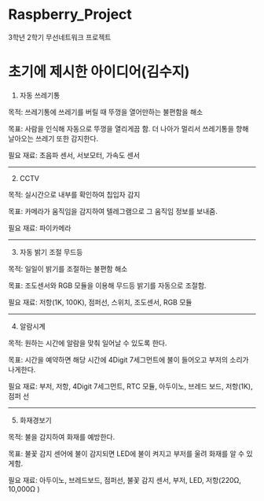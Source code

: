 # Raspberry_Project
3학년 2학기 무선네트워크 프로젝트

# 초기에 제시한 아이디어(김수지)

1. 자동 쓰레기통
   
목적: 쓰레기통에 쓰레기를 버릴 때 뚜껑을 열어만하는 불편함을 해소

목표: 사람을 인식해 자동으로 뚜껑을 열리게끔 함. 더 나아가 멀리서 쓰레기통을 향해 날아오는 쓰레기 또한 감지한다.

필요 재료: 초음파 센서, 서보모터, 가속도 센서
***
2. CCTV
   
목적: 실시간으로 내부를 확인하여 칩입자 감지

목표: 카메라가 움직임을 감지하여 텔레그램으로 그 움직임 정보를 보내줌.

필요 재료: 파이카메라
***
3. 자동 밝기 조절 무드등

목적: 일일이 밝기를 조절하는 불편함 해소

목표: 조도센서와 RGB 모듈을 이용해 무드등 밝기를 자동으로 조절함.

필요 재료: 저항(1K, 100K), 점퍼선, 스위치, 조도센서, RGB 모듈
***
4. 알람시계

목적: 원하는 시간에 알람을 맞춰 일어날 수 있도록 한다.

목표: 시간을 예약하면 해당 시간에 4Digit 7세그먼트에 불이 들어오고 부저의 소리가 나게한다.

필요 재료: 부저, 저항, 4Digit 7세그먼트, RTC 모듈, 아두이노, 브레드 보드, 저항(1K), 점퍼 선 
***
5. 화재경보기

목적: 불을 감지하여 화재를 예방한다.

목표: 불꽃 감지 센어에 불이 감지되면 LED에 불이 켜지고 부저를 울려 화재를 알 수 있게함.

필요 재료: 아두이노, 브레드보드, 점퍼선, 불꽃 감지 센서, 부저, LED, 저항(220Ω, 10,000Ω )












